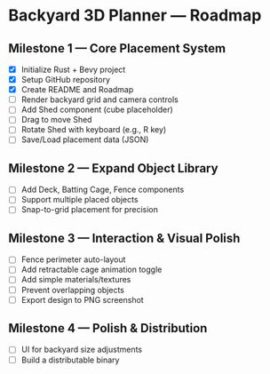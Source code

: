 # Backyard 3D Planner — Roadmap

## Milestone 1 — Core Placement System
- [x] Initialize Rust + Bevy project
- [x] Setup GitHub repository
- [x] Create README and Roadmap
- [ ] Render backyard grid and camera controls
- [ ] Add Shed component (cube placeholder)
- [ ] Drag to move Shed
- [ ] Rotate Shed with keyboard (e.g., R key)
- [ ] Save/Load placement data (JSON)

## Milestone 2 — Expand Object Library
- [ ] Add Deck, Batting Cage, Fence components
- [ ] Support multiple placed objects
- [ ] Snap-to-grid placement for precision

## Milestone 3 — Interaction & Visual Polish
- [ ] Fence perimeter auto-layout
- [ ] Add retractable cage animation toggle
- [ ] Add simple materials/textures
- [ ] Prevent overlapping objects
- [ ] Export design to PNG screenshot

## Milestone 4 — Polish & Distribution
- [ ] UI for backyard size adjustments
- [ ] Build a distributable binary
